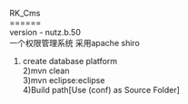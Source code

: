 RK_Cms<br>
======<br>
version - nutz.b.50<br>
一个权限管理系统 采用apache shiro<br>
1) create database platform <br>
2)mvn clean<br>
3)mvn eclipse:eclipse<br>
4)Build path[Use (conf) as  Source Folder]<br>
